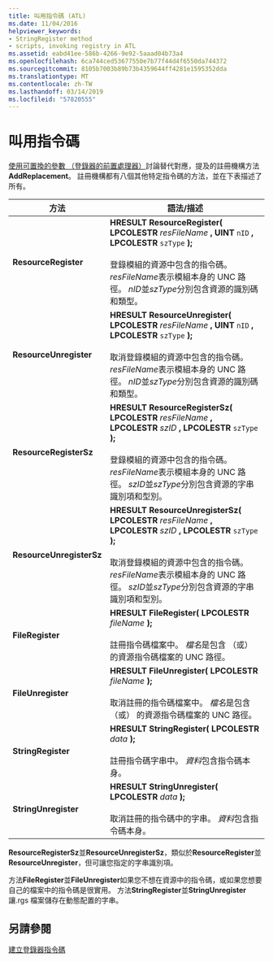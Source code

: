 ```yaml
---
title: 叫用指令碼 (ATL)
ms.date: 11/04/2016
helpviewer_keywords:
- StringRegister method
- scripts, invoking registry in ATL
ms.assetid: eabd41ee-586b-4266-9e92-5aaad04b73a4
ms.openlocfilehash: 6ca744ced53677550e7b77f44d4f6550da744372
ms.sourcegitcommit: 8105b7003b89b73b4359644ff4281e1595352dda
ms.translationtype: MT
ms.contentlocale: zh-TW
ms.lasthandoff: 03/14/2019
ms.locfileid: "57820555"
---
```

# <a name="invoking-scripts"></a>叫用指令碼

[使用可置換的參數 （登錄器的前置處理器）](../atl/using-replaceable-parameters-the-registrar-s-preprocessor.md)討論替代對應，提及的註冊機構方法**AddReplacement**。 註冊機構都有八個其他特定指令碼的方法，並在下表描述了所有。

|方法|語法/描述|
|------------|-------------------------|
|**ResourceRegister**|**HRESULT ResourceRegister( LPCOLESTR**  *resFileName* **, UINT**  `nID` **, LPCOLESTR**  `szType` **);**<br /><br /> 登錄模組的資源中包含的指令碼。 *resFileName*表示模組本身的 UNC 路徑。 *nID*並*szType*分別包含資源的識別碼和類型。|
|**ResourceUnregister**|**HRESULT ResourceUnregister( LPCOLESTR**  *resFileName* **, UINT**  `nID` **, LPCOLESTR**  `szType` **);**<br /><br /> 取消登錄模組的資源中包含的指令碼。 *resFileName*表示模組本身的 UNC 路徑。 *nID*並*szType*分別包含資源的識別碼和類型。|
|**ResourceRegisterSz**|**HRESULT ResourceRegisterSz( LPCOLESTR**  *resFileName* **, LPCOLESTR**  *szID* **, LPCOLESTR**  `szType` **);**<br /><br /> 登錄模組的資源中包含的指令碼。 *resFileName*表示模組本身的 UNC 路徑。 *szID*並*szType*分別包含資源的字串識別項和型別。|
|**ResourceUnregisterSz**|**HRESULT ResourceUnregisterSz( LPCOLESTR**  *resFileName* **, LPCOLESTR**  *szID* **, LPCOLESTR**  `szType` **);**<br /><br /> 取消登錄模組的資源中包含的指令碼。 *resFileName*表示模組本身的 UNC 路徑。 *szID*並*szType*分別包含資源的字串識別項和型別。|
|**FileRegister**|**HRESULT FileRegister( LPCOLESTR**  *fileName*  **);**<br /><br /> 註冊指令碼檔案中。 *檔名*是包含 （或） 的資源指令碼檔案的 UNC 路徑。|
|**FileUnregister**|**HRESULT FileUnregister( LPCOLESTR**  *fileName*  **);**<br /><br /> 取消註冊的指令碼檔案中。 *檔名*是包含 （或） 的資源指令碼檔案的 UNC 路徑。|
|**StringRegister**|**HRESULT StringRegister( LPCOLESTR**  *data*  **);**<br /><br /> 註冊指令碼字串中。 *資料*包含指令碼本身。|
|**StringUnregister**|**HRESULT StringUnregister( LPCOLESTR**  *data*  **);**<br /><br /> 取消註冊的指令碼中的字串。 *資料*包含指令碼本身。|

**ResourceRegisterSz**並**ResourceUnregisterSz**，類似於**ResourceRegister**並**ResourceUnregister**，但可讓您指定的字串識別項。

方法**FileRegister**並**FileUnregister**如果您不想在資源中的指令碼，或如果您想要自己的檔案中的指令碼是很實用。 方法**StringRegister**並**StringUnregister**讓.rgs 檔案儲存在動態配置的字串。

## <a name="see-also"></a>另請參閱

[建立登錄器指令碼](../atl/creating-registrar-scripts.md)
